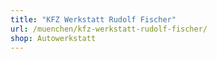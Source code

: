 ```yaml
---
title: "KFZ Werkstatt Rudolf Fischer"
url: /muenchen/kfz-werkstatt-rudolf-fischer/
shop: Autowerkstatt
---
```

